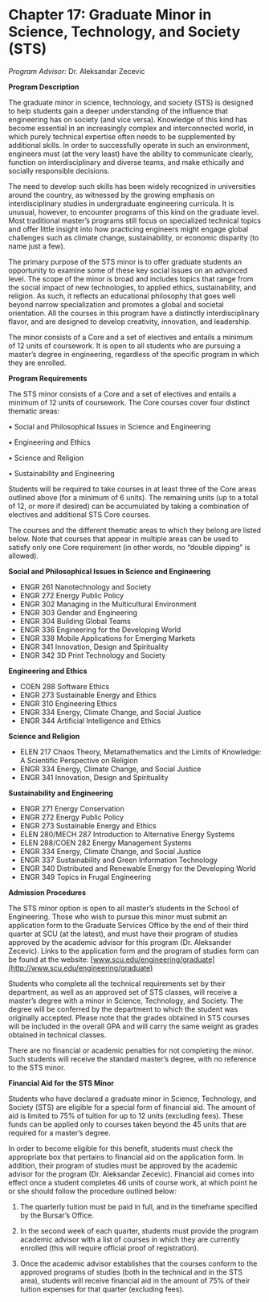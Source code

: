 # Chapter 17: Graduate Minor in Science, Technology, and Society \(STS\)

_Program Advisor:_ Dr. Aleksandar Zecevic

**Program Description**

The graduate minor in science, technology, and society \(STS\) is designed to help students gain a deeper understanding of the influence that engineering has on society \(and vice versa\). Knowledge of this kind has become essential in an increasingly complex and interconnected world, in which purely technical expertise often needs to be supplemented by additional skills. In order to successfully operate in such an environment, engineers must \(at the very least\) have the ability to communicate clearly, function on interdisciplinary and diverse teams, and make ethically and socially responsible decisions.

The need to develop such skills has been widely recognized in universities around the country, as witnessed by the growing emphasis on interdisciplinary studies in undergraduate engineering curricula. It is unusual, however, to encounter programs of this kind on the graduate level. Most traditional master’s programs still focus on specialized technical topics and offer little insight into how practicing engineers might engage global challenges such as climate change, sustainability, or economic disparity \(to name just a few\).

The primary purpose of the STS minor is to offer graduate students an opportunity to examine some of these key social issues on an advanced level. The scope of the minor is broad and includes topics that range from the social impact of new technologies, to applied ethics, sustainability, and religion. As such, it reflects an educational philosophy that goes well beyond narrow specialization and promotes a global and societal orientation. All the courses in this program have a distinctly interdisciplinary flavor, and are designed to develop creativity, innovation, and leadership.

The minor consists of a Core and a set of electives and entails a minimum of 12 units of coursework. It is open to all students who are pursuing a master’s degree in engineering, regardless of the specific program in which they are enrolled.

**Program Requirements**

The STS minor consists of a Core and a set of electives and entails a minimum of 12 units of coursework. The Core courses cover four distinct thematic areas:

• Social and Philosophical Issues in Science and Engineering

• Engineering and Ethics

• Science and Religion

• Sustainability and Engineering

Students will be required to take courses in at least three of the Core areas outlined above \(for a minimum of 6 units\). The remaining units \(up to a total of 12, or more if desired\) can be accumulated by taking a combination of electives and additional STS Core courses.

The courses and the different thematic areas to which they belong are listed below. Note that courses that appear in multiple areas can be used to satisfy only one Core requirement \(in other words, no “double dipping” is allowed\).

**Social and Philosophical Issues in Science and Engineering**

* ENGR 261 Nanotechnology and Society
* ENGR 272 Energy Public Policy
* ENGR 302 Managing in the Multicultural Environment
* ENGR 303 Gender and Engineering
* ENGR 304 Building Global Teams
* ENGR 336 Engineering for the Developing World
* ENGR 338 Mobile Applications for Emerging Markets
* ENGR 341 Innovation, Design and Spirituality
*  ENGR 342 3D Print Technology and Society

**Engineering and Ethics**

* COEN 288 Software Ethics
* ENGR 273 Sustainable Energy and Ethics
* ENGR 310 Engineering Ethics
* ENGR 334 Energy, Climate Change, and Social Justice
* ENGR 344 Artificial Intelligence and Ethics

**Science and Religion**

*  ELEN 217 Chaos Theory, Metamathematics and the Limits of Knowledge:  A Scientific Perspective on Religion
* ENGR 334 Energy, Climate Change, and Social Justice
* ENGR 341 Innovation, Design and Spirituality

**Sustainability and Engineering**

* ENGR 271 Energy Conservation
* ENGR 272 Energy Public Policy
* ENGR 273 Sustainable Energy and Ethics
* ELEN 280/MECH 287 Introduction to Alternative Energy Systems
* ELEN 288/COEN 282 Energy Management Systems
* ENGR 334 Energy, Climate Change, and Social Justice
* ENGR 337 Sustainability and Green Information Technology
* ENGR 340 Distributed and Renewable Energy for the Developing World
* ENGR 349 Topics in Frugal Engineering

**Admission Procedures**

The STS minor option is open to all master’s students in the School of Engineering. Those who wish to pursue this minor must submit an application form to the Graduate Services Office by the end of their third quarter at SCU \(at the latest\), and must have their program of studies approved by the academic advisor for this program \(Dr. Aleksander Zecevic\). Links to the application form and the program of studies form can be found at the website: [www.scu.edu/engineering/graduate](http://www.scu.edu/engineering/graduate)

Students who complete all the technical requirements set by their department, as well as an approved set of STS classes, will receive a master’s degree with a minor in Science, Technology, and Society. The degree will be conferred by the department to which the student was originally accepted. Please note that the grades obtained in STS courses will be included in the overall GPA and will carry the same weight as grades obtained in technical classes.

There are no financial or academic penalties for not completing the minor. Such students will receive the standard master’s degree, with no reference to the STS minor.

**Financial Aid for the STS Minor**

Students who have declared a graduate minor in Science, Technology, and Society \(STS\) are eligible for a special form of financial aid. The amount of aid is limited to 75% of tuition for up to 12 units \(excluding fees\). These funds can be applied only to courses taken beyond the 45 units that are required for a master’s degree.

In order to become eligible for this benefit, students must check the appropriate box that pertains to financial aid on the application form. In addition, their program of studies must be approved by the academic advisor for the program \(Dr. Aleksandar Zecevic\). Financial aid comes into effect once a student completes 46 units of course work, at which point he or she should follow the procedure outlined below:

1. The quarterly tuition must be paid in full, and in the timeframe specified by the Bursar’s Office.

2. In the second week of each quarter, students must provide the program academic advisor with a list of courses in which they are currently enrolled \(this will require official proof of registration\).

3. Once the academic advisor establishes that the courses conform to the approved programs of studies \(both in the technical and in the STS area\), students will receive financial aid in the amount of 75% of their tuition expenses for that quarter \(excluding fees\).
